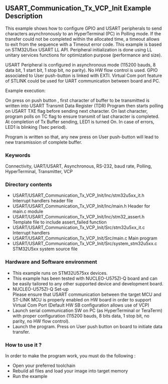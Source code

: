 ## <b>USART_Communication_Tx_VCP_Init Example Description</b>

This example shows how to configure GPIO and USART peripherals to send characters
asynchronously to an HyperTerminal (PC) in Polling mode. If the transfer could not
be completed within the allocated time, a timeout allows to exit from the sequence
with a Timeout error code. This example is based on STM32U5xx USART LL API. Peripheral
initialization is done using LL unitary services functions for optimization purpose
(performance and size).

USART Peripheral is configured in asynchronous mode (115200 bauds, 8 data bit, 1 start bit, 1 stop bit, no parity).
No HW flow control is used.
GPIO associated to User push-button is linked with EXTI.
Virtual Com port feature of STLINK could be used for UART communication between board and PC.

Example execution:

On press on push button , first character of buffer to be transmitted is written into USART Transmit Data Register (TDR)
Program then starts polling on USART TXE flag before sending next character.
On last character, program polls on TC flag to ensure transmit of last character is completed.
At completion of Tx Buffer sending, LED1 is turned On.
In case of errors, LED1 is blinking (1sec period).

Program is written so that, any new press on User push-button will lead to new transmission of complete buffer.

### <b>Keywords</b>

Connectivity, UART/USART, Asynchronous, RS-232, baud rate, Polling, HyperTerminal, Transmitter, VCP

### <b>Directory contents</b>

  - USART/USART_Communication_Tx_VCP_Init/Inc/stm32u5xx_it.h          Interrupt handlers header file
  - USART/USART_Communication_Tx_VCP_Init/Inc/main.h                  Header for main.c module
  - USART/USART_Communication_Tx_VCP_Init/Inc/stm32_assert.h          Template file to include assert_failed function
  - USART/USART_Communication_Tx_VCP_Init/Src/stm32u5xx_it.c          Interrupt handlers
  - USART/USART_Communication_Tx_VCP_Init/Src/main.c                  Main program
  - USART/USART_Communication_Tx_VCP_Init/Src/system_stm32u5xx.c      STM32U5xx system source file

### <b>Hardware and Software environment</b>

  - This example runs on STM32U575xx devices.  
  - This example has been tested with NUCLEO-U575ZI-Q board and can be
    easily tailored to any other supported device and development board.  
  - NUCLEO-U575ZI-Q Set-up  
    Please ensure that USART communication between the target MCU and ST-LINK MCU is properly enabled
    on HW board in order to support Virtual Com Port (Default HW SB configuration allows use of VCP)  
  - Launch serial communication SW on PC (as HyperTerminal or TeraTerm) with proper configuration
    (115200 bauds, 8 bits data, 1 stop bit, no parity, no HW flow control).  
  - Launch the program. Press on User push button on board to initiate data transfer.

### <b>How to use it ?</b>  

In order to make the program work, you must do the following :

 - Open your preferred toolchain
 - Rebuild all files and load your image into target memory
 - Run the example

